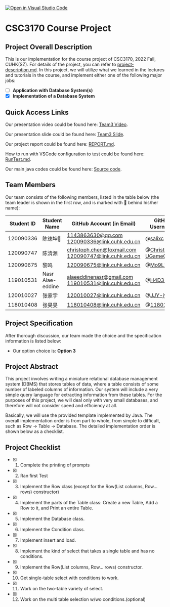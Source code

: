 [![Open in Visual Studio Code](https://classroom.github.com/assets/open-in-vscode-c66648af7eb3fe8bc4f294546bfd86ef473780cde1dea487d3c4ff354943c9ae.svg)](https://classroom.github.com/online_ide?assignment_repo_id=9434409&assignment_repo_type=AssignmentRepo)
# CSC3170 Course Project

## Project Overall Description

This is our implementation for the course project of CSC3170, 2022 Fall, CUHK(SZ). For details of the project, you can refer to [project-description.md](project-description.md). In this project, we will utilize what we learned in the lectures and tutorials in the course, and implement either one of the following major jobs:

<!-- Please fill in "x" to replace the blank space between "[]" to tick the todo item; it's ticked on the first one by default. -->

- [ ] **Application with Database System(s)**
- [x] **Implementation of a Database System**

## Quick Access Links

Our presentation video could be found here: [Team3 Video]().

Our presentation slide could be found here: [Team3 Slide](https://1drv.ms/b/s!AihRQ4n1D70ahSqGNWhSwrnYSDSP?e=8g7QyR). 

Our project report could be found here: [REPORT.md](REPORT.md).

How to run with VSCode configuration to test could be found here: [RunTest.md](DB61B/testing/RunTest.md).

Our main java codes could be found here: [Source code](DB61B/db61b/src/main/java/t3/db61b).


## Team Members

Our team consists of the following members, listed in the table below (the team leader is shown in the first row, and is marked with 🚩 behind his/her name):

<!-- change the info below to be the real case -->

| Student ID | Student Name | GitHub Account (in Email) | GitHub Username |
| ---------- | ------------ | ------------------------- | ------------------------- |
| 120090336   | 陈德坤🚩    | 1143863630@qq.com<br>120090336@link.cuhk.edu.cn | @[salixc](https://github.com/salixc) |
| 120090747   | 陈清源    | christoph.chen@foxmail.com<br>120090747@link.cuhk.edu.cn   |@[Christoph-UGameGerm](https://github.com/Christoph-UGameGerm)|
| 120090675   | 黎鸣     | 120090675@link.cuhk.edu.cn     | @[Mo9L1](https://github.com/Mo9L1) |
| 119010531 |Nasr Alae-eddine| alaeeddinenasr@gmail.com<br>119010531@link.cuhk.edu.cn| @[H4D32](https://github.com/H4D32) |
| 120010027  | 张家宇    | 120010027@link.cuhk.edu.cn     | @[JJY-jy233](https://github.com/JJY-jy233) |
| 118010408   | 张昊旻  | 118010408@link.cuhk.edu.cn     | @[118010408](https://github.com/118010408) |

## Project Specification

<!-- You should remove the terms/sentence that is not necessary considering your option/branch/difficulty choice -->

After thorough discussion, our team made the choice and the specification information is listed below:

- Our option choice is: **Option 3**


<!-- As for Option 2, our topic background specification can be found in [background-specification.md](background-specification.md). -->

## Project Abstract

This project involves writing a miniature relational database management system (DBMS) that stores tables of data, where a table consists of some number of labeled columns of information. Our system will include a very simple query language for extracting information from these tables. For the purposes of this project, we will deal only with very small databases, and therefore will not consider speed and efficiency at all.

Basically, we will use the provided template implemented by Java. The overall implementation order is from part to whole, from simple to difficult, such as Row -> Table -> Database. The detailed implementation order is shown below as a checklist.

## Project Checklist

- [x] 1. Complete the printing of prompts

- [x] 2. Ran first Test 

- [x] 3. Implement the Row class (except for the Row(List<Column> columns, Row... rows) constructor)

- [x] 4. Implement the parts of the Table class: Create a new Table, Add a Row to it, and Print an entire Table.

- [x] 5. Implement the Database class.
  
- [x] 6. Implement the Condition class.

- [x] 7. Implement insert and load.

- [x] 8. Implement the kind of select that takes a single table and has no conditions.

- [x] 9. Implement the Row(List<Column> columns, Row... rows) constructor.

- [x] 10. Get single-table select with conditions to work.

- [x] 11. Work on the two-table variety of select.

- [x] 12. Work on the multi table selection w/wo conditions.(optional)

